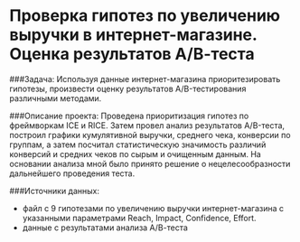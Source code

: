 # Проверка гипотез по увеличению выручки в интернет-магазине. Оценка результатов А/В-теста

###Задача:
Используя данные интернет-магазина приоритезировать гипотезы, произвести оценку результатов A/B-тестирования различными методами.

###Описание проекта:
Проведена приоритизация гипотез по фреймворкам ICE и RICE. Затем провел анализ результатов A/B-теста, построил графики кумулятивной выручки, среднего чека, конверсии по группам, а затем посчитал статистическую значимость различий конверсий и средних чеков по сырым и очищенным данным. На основании анализа мной было принято решение о нецелесообразности дальнейшего проведения теста.

###Источники данных:
- файл с 9 гипотезами по увеличению выручки интернет-магазина с указанными параметрами Reach, Impact, Confidence, Effort.
- данные с результатами анализа А/В-теста